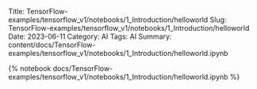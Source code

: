 Title: TensorFlow-examples/tensorflow_v1/notebooks/1_Introduction/helloworld
Slug: TensorFlow-examples/tensorflow_v1/notebooks/1_Introduction/helloworld
Date: 2023-06-11
Category: AI
Tags: AI
Summary: content/docs/TensorFlow-examples/tensorflow_v1/notebooks/1_Introduction/helloworld.ipynb

{% notebook docs/TensorFlow-examples/tensorflow_v1/notebooks/1_Introduction/helloworld.ipynb %}